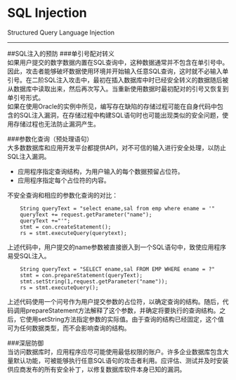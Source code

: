 # SQL Injection

Structured Query Language Injection

---

##SQL注入的预防
###单引号配对转义  
如果用户提交的数字数据内置在SQL查询中，这种数据通常并不包含在单引号中。因此，攻击者能够破坏数据使用环境并开始输入任意SQL查询，这时就不必输入单引号。在二阶SQL注入攻击中，最初在插入数据库中时已经安全转义的数据随后被从数据库中读取出来，然后再次写入。当重新使用数据时最初配对的引号又恢复到单引号形式。  
如果在使用Oracle的实例中所见，编写存在缺陷的存储过程可能在自身代码中包含的SQL注入漏洞，在存储过程中构建SQL语句时也可能出现类似的安全问题，使用存储过程也无法防止漏洞产生。

###参数化查询（预处理语句）  
大多数数据库和应用开发平台都提供API，对不可信的输入进行安全处理，以防止SQL注入漏洞。

*   应用程序指定查询结构，为用户输入的每个数据预留占位符。
*   应用程序指定每个占位符的内容。

不安全查询和相应的参数化查询的对比：  

		String queryText = "select ename,sal from emp where ename = '"  
		queryText += request.getParameter("name");  
		queryText +="'";  
		stmt = con.createStatement();  
		rs = stmt.executeQuery(querytext);  

上述代码中，用户提交的name参数被直接嵌入到一个SQL语句中，致使应用程序易受SQL注入。  

		String queryText = "SELECT ename,sal FROM EMP WHERE ename = ?"  
		stmt = con.prepareStatement(queryText);  
		stmt.setString(1,request.getParameter("name"));  
		rs = stmt.executeQuery();  

上述代码使用一个问号作为用户提交参数的占位符，以确定查询的结构。随后，代码调用prepareStatement方法解释了这个参数，并确定将要执行的查询结构。之后，它使用setString方法指定参数的实际值。由于查询的结构已经固定，这个值可为任何数据类型，而不会影响查询的结构。

###深层防御  
当访问数据库时，应用程序应尽可能使用最低权限的账户。许多企业数据库包含大量默认功能，可被能够执行任意SQL语句的攻击者利用。应评估、测试并及时安装供应商发布的所有安全补丁，以修复数据库软件本身已知的漏洞。
